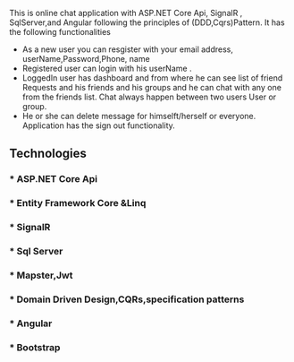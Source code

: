 This is online chat application with ASP.NET Core Api, SignalR , SqlServer,and Angular following the principles of (DDD,Cqrs)Pattern. It has the following functionalities

* As a new user you can resgister with your email address, userName,Password,Phone, name 
* Registered user can login with his userName .
* LoggedIn user has dashboard and from where he can see list of friend Requests and his friends and his groups and he can chat with any one from the friends list. Chat always happen between two users
User or group.
* He or she can delete message  for himselft/herself or everyone.
Application has the sign out functionality.
## Technologies
### * ASP.NET Core Api
### * Entity Framework Core &Linq
### * SignalR
### * Sql Server
### * Mapster,Jwt
### * Domain Driven Design,CQRs,specification patterns
### * Angular
### * Bootstrap
